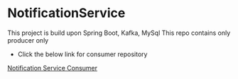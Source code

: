 # NotificationService
This project is build upon Spring Boot, Kafka, MySql
This repo contains only producer only
* Click the below link for consumer repository

[Notification Service Consumer](https://github.com/mahafuz30/NotificationServiceConsumer)
